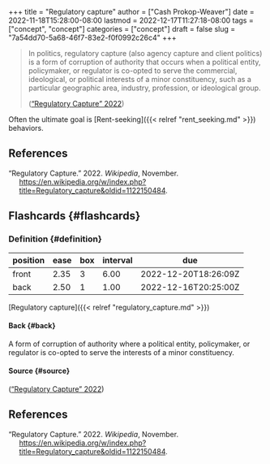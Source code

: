 +++
title = "Regulatory capture"
author = ["Cash Prokop-Weaver"]
date = 2022-11-18T15:28:00-08:00
lastmod = 2022-12-17T11:27:18-08:00
tags = ["concept", "concept"]
categories = ["concept"]
draft = false
slug = "7a54dd70-5a68-46f7-83e2-f0f0992c26c4"
+++

> In politics, regulatory capture (also agency capture and client politics) is a form of corruption of authority that occurs when a political entity, policymaker, or regulator is co-opted to serve the commercial, ideological, or political interests of a minor constituency, such as a particular geographic area, industry, profession, or ideological group.
>
> (<a href="#citeproc_bib_item_1">“Regulatory Capture” 2022</a>)

Often the ultimate goal is [Rent-seeking]({{< relref "rent_seeking.md" >}}) behaviors.

## References

<style>.csl-entry{text-indent: -1.5em; margin-left: 1.5em;}</style><div class="csl-bib-body">
  <div class="csl-entry"><a id="citeproc_bib_item_1"></a>“Regulatory Capture.” 2022. <i>Wikipedia</i>, November. <a href="https://en.wikipedia.org/w/index.php?title=Regulatory_capture&oldid=1122150484">https://en.wikipedia.org/w/index.php?title=Regulatory_capture&#38;oldid=1122150484</a>.</div>
</div>


## Flashcards {#flashcards}


### Definition {#definition}

| position | ease | box | interval | due                  |
|----------|------|-----|----------|----------------------|
| front    | 2.35 | 3   | 6.00     | 2022-12-20T18:26:09Z |
| back     | 2.50 | 1   | 1.00     | 2022-12-16T20:25:00Z |

[Regulatory capture]({{< relref "regulatory_capture.md" >}})


#### Back {#back}

A form of corruption of authority where a political entity, policymaker, or regulator is co-opted to serve the interests of a minor constituency.


#### Source {#source}

(<a href="#citeproc_bib_item_1">“Regulatory Capture” 2022</a>)

## References

<style>.csl-entry{text-indent: -1.5em; margin-left: 1.5em;}</style><div class="csl-bib-body">
  <div class="csl-entry"><a id="citeproc_bib_item_1"></a>“Regulatory Capture.” 2022. <i>Wikipedia</i>, November. <a href="https://en.wikipedia.org/w/index.php?title=Regulatory_capture&oldid=1122150484">https://en.wikipedia.org/w/index.php?title=Regulatory_capture&#38;oldid=1122150484</a>.</div>
</div>
